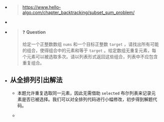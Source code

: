 - > https://www.hello-algo.com/chapter_backtracking/subset_sum_problem/
-
- > ❓ **Question**
  >
  > 给定一个正整数数组 `nums` 和一个目标正整数 `target` ，请找出所有可能的组合，使得组合中的元素和等于 `target` 。给定数组无重复元素，每个元素可以被选取多次。请以列表形式返回这些组合，列表中不应包含重复组合。
- ## 从全排列引出解法
	- 本题允许重复选取同一元素，因此无需借助 `selected` 布尔列表来记录元素是否已被选择。我们可以对全排列代码进行小幅修改，初步得到解题代码。
	- ```
	  ```